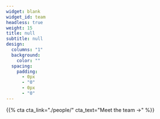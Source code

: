 ```yaml
---
widget: blank
widget_id: team
headless: true
weight: 15
title: null
subtitle: null
design:
  columns: "1"
  background:
    color: ""
  spacing:
    padding:
      - 0px
      - "0"
      - 0px
      - "0"
---
```

{{% cta cta_link="./people/" cta_text="Meet the team →" %}}